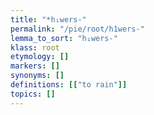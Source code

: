 ```yaml
---
title: "*h₁wers-"
permalink: "/pie/root/h1wers-"
lemma_to_sort: "h₁wers-"
klass: root
etymology: []
markers: []
synonyms: []
definitions: [["to rain"]]
topics: []
---
```

